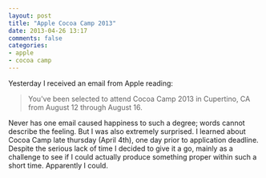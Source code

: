 ```yaml
---
layout: post
title: "Apple Cocoa Camp 2013"
date: 2013-04-26 13:17
comments: false
categories:
- apple
- cocoa camp
---
```


Yesterday I received an email from Apple reading: 

> You've been selected to attend Cocoa Camp 2013 in Cupertino, CA from August 12 through August 16.

Never has one email caused happiness to such a degree; words cannot describe the feeling. But I was also extremely surprised. I learned about Cocoa Camp late thursday (April 4th), one day prior to application deadline. Despite the serious lack of time I decided to give it a go, mainly as a challenge to see if I could actually produce something proper within such a short time. Apparently I could.
